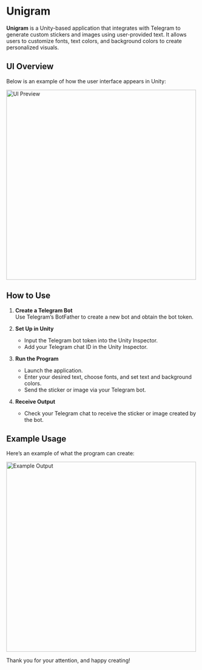 # Unigram  

**Unigram** is a Unity-based application that integrates with Telegram to generate custom stickers and images using user-provided text. It allows users to customize fonts, text colors, and background colors to create personalized visuals.  

## UI Overview  
Below is an example of how the user interface appears in Unity:  

<img src="https://github.com/user-attachments/assets/462309cb-43e8-4115-9d55-8ad54b851454" alt="UI Preview" width="500">  

## How to Use  

1. **Create a Telegram Bot**  
   Use Telegram’s BotFather to create a new bot and obtain the bot token.  

2. **Set Up in Unity**  
   - Input the Telegram bot token into the Unity Inspector.  
   - Add your Telegram chat ID in the Unity Inspector.  

3. **Run the Program**  
   - Launch the application.  
   - Enter your desired text, choose fonts, and set text and background colors.  
   - Send the sticker or image via your Telegram bot.  

4. **Receive Output**  
   - Check your Telegram chat to receive the sticker or image created by the bot.  

## Example Usage  
Here’s an example of what the program can create:  

<img src="https://github.com/user-attachments/assets/bdbc1b02-6804-4994-830d-620eb8e81167" alt="Example Output" width="500">  

Thank you for your attention, and happy creating!  

